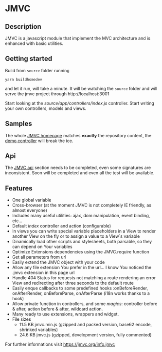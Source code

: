 JMVC
====

Description
-----------
JMVC is a javascript module that implement the MVC architecture and is enhanced with basic utilities.

Getting started
---------------

Build from `source` folder running

    yarn buildhomedev

and let it run, will take a minute. It will be watching the `source` folder and will serve the jmvc project through http://localhost:3001


Start looking at the *source/app/controllers/index.js* controller.
Start writing your own controllers, models and views.


Samples
-------
The whole <a href="https://www.jmvc.org/" target="_blank">JMVC homepage</a> matches **exactly** the repository content,
the <a href="https://www.jmvc.org/demo.jmvc" target="_blank">demo controller</a> will break the ice.

Api
---
The <a href="https://www.jmvc.org/api" target="_blank">JMVC api</a> section needs to be completed, even some signatures are inconsistent. Soon will be completed and
even all the test will be available.

Features
--------
- One global variable
- Cross-browser (at the moment JMVC is not completely IE friendly, as almost everyone)
- Includes many useful utilities: ajax, dom manipulation, event binding, etc...
- Default _index_ controller and action (configurable)
- In views you can write special variable placeholders in a View to render another View on the fly or to assign a value to a View`s variable
- Dinamically load other scripts and stylesheets, both parsable, so they can depend on Your variables
- Optimize Extensions dependencies using the JMVC.require function
- Get all parameters from url
- Easily extend the JMVC object with your code
- Allow any file extension You prefer in the url... I know You noticed the .jmvc extension in this page url
- Handle 404 Status for requests not matching a route rendering an error View and redirecting after three seconds to the default route
- Easily enque callbacks to some predefined hooks :onBeforeRender, onAfterRender, onBeforeParse, onAfterParse (i18n works thanks to a hook)
- Allow private function in controllers, and some *magics*: controller before & after, action before & after, wildcard action.
- Many ready to use extensions, wrappers and widget.
- File sizes
  - 11.5 KB jmvc.min.js (gzipped and packed version, base62 encode, shrinked variables)
  - 24.6 KB jmvc.js (gzipped, development version, fully commented)

For further informations visit <a href="https://www.jmvc.org/info.deinemutter" target="_blank">https://jmvc.org/info.jmvc</a>
